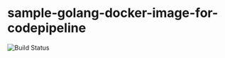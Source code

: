 # sample-golang-docker-image-for-codepipeline
![Build Status](https://codebuild.ap-northeast-1.amazonaws.com/badges?uuid=eyJlbmNyeXB0ZWREYXRhIjoid0QwUHVwR05vYVgwbnZHS1NPVWVtZUQzUU1yeTRVanV3ckd0aG52Z2RocmZkSCt6amh3dWp6NmhkWHR6ZmR3N2RWcy9WeStRT3RUWVU3cVh0dFpkekdjPSIsIml2UGFyYW1ldGVyU3BlYyI6Imk0dnMrU0Z1SnBpc0t5UGEiLCJtYXRlcmlhbFNldFNlcmlhbCI6MX0%3D&branch=master)
